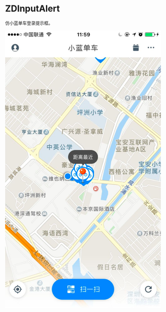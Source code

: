 # ZDInputAlert
仿小蓝单车登录提示框。

![image](https://github.com/zhoushaodong/ZDInputAlert/blob/master/ZDInputAlertView/bluegogo.png)
